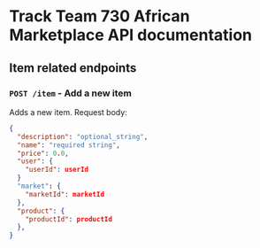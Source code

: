 # Track Team 730 African Marketplace API documentation

## Item related endpoints

### `POST /item` - Add a new item

Adds a new item. Request body:

```json
{
  "description": "optional_string",
  "name": "required string",
  "price": 0.0,
  "user": {
    "userId": userId
  }
  "market": {
    "marketId": marketId
  },
  "product": {
    "productId": productId
  },
}
```
